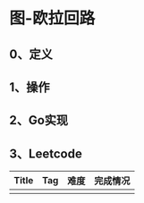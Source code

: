 # 图-欧拉回路

## 0、定义

## 1、操作

## 2、Go实现

## 3、Leetcode

| Title | Tag  | 难度 | 完成情况 |
| ----- | ---- | ---- | -------- |
|       |      |      |          |